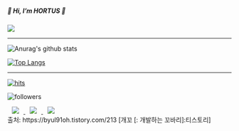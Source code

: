 <div align=left>
<h5>👋 Hi, I’m HORTUS 👋</h5>
<a href="https://velog.io/@heehortus"><img src="https://img.shields.io/badge/Velog-3DDC84?style=flat-square&logo=Blogger&logoColor=white"/></a>
</div>
<hr/>


<div align=left>

![Anurag's github stats](https://github-readme-stats.vercel.app/api?username=heehortus&show_icons=true&theme=radical) 

[![Top Langs](https://github-readme-stats.vercel.app/api/top-langs/?username=heehortus&layout=compact&theme=dracula)](https://github.com/metleeha)

<hr>

[![hits](https://hits.seeyoufarm.com/api/count/incr/badge.svg?url=https%3A%2F%2Fgithub.com%2Fohbyul&count_bg=%237A7A7A&title_bg=%23FFADCC&icon=reverbnation.svg&icon_color=%23FF0000&title=hits&edge_flat=false)](https://hits.seeyoufarm.com)

![followers](https://img.shields.io/github/followers/ohbyul?style=social)


<a href="https://byul91oh.tistory.com/">
    <img 
        src="http://img.shields.io/badge/-Tech%20Blog-655ced?style=flat&logo=github&link=https://byul91oh.tistory.com/"
        style="height : auto; margin-left : 10px; margin-right : 10px;"/>
</a> <a href="https://instagram.com/fivepxint">
    <img 
        src="http://img.shields.io/badge/-Instagram-black?style=flat&logo=Instagram&link=https://instagram.com/fivepxint/"
        style="height : auto; margin-left : 10px; margin-right : 10px;"/>
</a> <a href="mailto:quf8093@gmail.com">
    <img 
        src="https://img.shields.io/badge/Gmail-d14836?style=flat-square&logo=Gmail&logoColor=white&link=mailto:quf8093@gmail.com"
        style="height : auto; margin-left : 10px; margin-right : 10px;"/>
</a>

</div>
출처: https://byul91oh.tistory.com/213 [개꼬 [: 개발하는 꼬바리]:티스토리]
